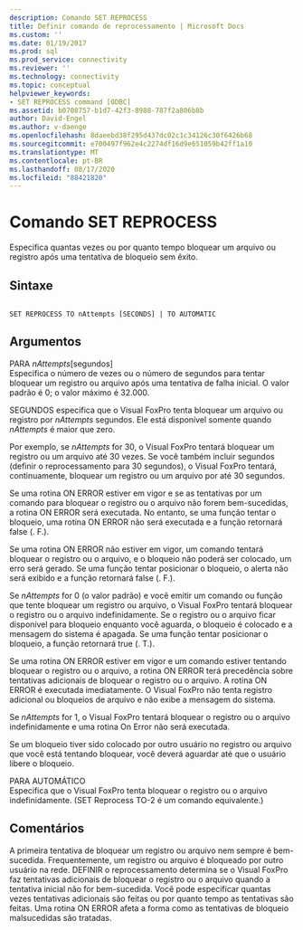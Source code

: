 ```yaml
---
description: Comando SET REPROCESS
title: Definir comando de reprocessamento | Microsoft Docs
ms.custom: ''
ms.date: 01/19/2017
ms.prod: sql
ms.prod_service: connectivity
ms.reviewer: ''
ms.technology: connectivity
ms.topic: conceptual
helpviewer_keywords:
- SET REPROCESS command [ODBC]
ms.assetid: b0708757-b1d7-42f3-8988-787f2a806b8b
author: David-Engel
ms.author: v-daenge
ms.openlocfilehash: 8daeebd38f295d437dc02c1c34126c30f6426b68
ms.sourcegitcommit: e700497f962e4c2274df16d9e651059b42ff1a10
ms.translationtype: MT
ms.contentlocale: pt-BR
ms.lasthandoff: 08/17/2020
ms.locfileid: "88421820"
---
```

# <a name="set-reprocess-command"></a>Comando SET REPROCESS
Especifica quantas vezes ou por quanto tempo bloquear um arquivo ou registro após uma tentativa de bloqueio sem êxito.  
  
## <a name="syntax"></a>Sintaxe  
  
```  
  
SET REPROCESS TO nAttempts [SECONDS] | TO AUTOMATIC  
```  
  
## <a name="arguments"></a>Argumentos  
 PARA *nAttempts*[segundos]  
 Especifica o número de vezes ou o número de segundos para tentar bloquear um registro ou arquivo após uma tentativa de falha inicial. O valor padrão é 0; o valor máximo é 32.000.  
  
 SEGUNDOS especifica que o Visual FoxPro tenta bloquear um arquivo ou registro por *nAttempts* segundos. Ele está disponível somente quando *nAttempts* é maior que zero.  
  
 Por exemplo, se *nAttempts* for 30, o Visual FoxPro tentará bloquear um registro ou um arquivo até 30 vezes. Se você também incluir segundos (definir o reprocessamento para 30 segundos), o Visual FoxPro tentará, continuamente, bloquear um registro ou um arquivo por até 30 segundos.  
  
 Se uma rotina ON ERROR estiver em vigor e se as tentativas por um comando para bloquear o registro ou o arquivo não forem bem-sucedidas, a rotina ON ERROR será executada. No entanto, se uma função tentar o bloqueio, uma rotina ON ERROR não será executada e a função retornará false (. F.).  
  
 Se uma rotina ON ERROR não estiver em vigor, um comando tentará bloquear o registro ou o arquivo, e o bloqueio não poderá ser colocado, um erro será gerado. Se uma função tentar posicionar o bloqueio, o alerta não será exibido e a função retornará false (. F.).  
  
 Se *nAttempts* for 0 (o valor padrão) e você emitir um comando ou função que tente bloquear um registro ou arquivo, o Visual FoxPro tentará bloquear o registro ou o arquivo indefinidamente. Se o registro ou o arquivo ficar disponível para bloqueio enquanto você aguarda, o bloqueio é colocado e a mensagem do sistema é apagada. Se uma função tentar posicionar o bloqueio, a função retornará true (. T.).  
  
 Se uma rotina ON ERROR estiver em vigor e um comando estiver tentando bloquear o registro ou o arquivo, a rotina ON ERROR terá precedência sobre tentativas adicionais de bloquear o registro ou o arquivo. A rotina ON ERROR é executada imediatamente. O Visual FoxPro não tenta registro adicional ou bloqueios de arquivo e não exibe a mensagem do sistema.  
  
 Se *nAttempts* for 1, o Visual FoxPro tentará bloquear o registro ou o arquivo indefinidamente e uma rotina On Error não será executada.  
  
 Se um bloqueio tiver sido colocado por outro usuário no registro ou arquivo que você está tentando bloquear, você deverá aguardar até que o usuário libere o bloqueio.  
  
 PARA AUTOMÁTICO  
 Especifica que o Visual FoxPro tenta bloquear o registro ou o arquivo indefinidamente. (SET Reprocess TO-2 é um comando equivalente.)  
  
## <a name="remarks"></a>Comentários  
 A primeira tentativa de bloquear um registro ou arquivo nem sempre é bem-sucedida. Frequentemente, um registro ou arquivo é bloqueado por outro usuário na rede. DEFINIR o reprocessamento determina se o Visual FoxPro faz tentativas adicionais de bloquear o registro ou o arquivo quando a tentativa inicial não for bem-sucedida. Você pode especificar quantas vezes tentativas adicionais são feitas ou por quanto tempo as tentativas são feitas. Uma rotina ON ERROR afeta a forma como as tentativas de bloqueio malsucedidas são tratadas.
